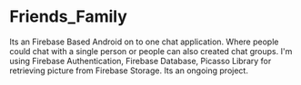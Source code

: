 # Friends_Family
Its an Firebase Based Android on to one chat application. Where people could chat with a single person or people can also created chat groups. I'm using Firebase Authentication, Firebase Database, Picasso Library for retrieving picture from Firebase Storage. Its an ongoing project. 
